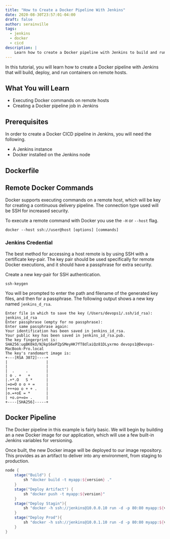 ```yaml
---
title: "How to Create a Docker Pipeline With Jenkins"
date: 2020-08-30T23:57:01-04:00
draft: false
author: serainville
tags:
  - jenkins
  - docker
  - cicd
description: |
    Learn how to create a Docker pipeline with Jenkins to build and run containers on a remote host
---
```


In this tutorial, you will learn how to create a Docker pipeline with Jenkins that will build, deploy, and run containers on remote hosts. 

## What You will Learn
* Executing Docker commands on remote hosts
* Creating a Docker pipeline job in Jenkins

## Prerequisites
In order to create a Docker CICD pipeline in Jenkins, you will need the following.
* A Jenkins instance
* Docker installed on the Jenkins node

## Dockerfile


## Remote Docker Commands
Docker supports executing commands on a remote host, which will be key for creating a continuous delivery pipeline. The connection type used will be SSH for increased security.

To execute a remote command with Docker you use the `-H` or `--host` flag. 

```shell
docker --host ssh://user@host [options] [commands]
```
### Jenkins Credential
The best method for accessing a host remote is by using SSH with a certificate key-pair. The key pair should be used specifically for remote Docker executions, and it should have a passphrase for extra security.

Create a new key-pair for SSH authentication.

```shell
ssh-keygen
```
You will be prompted to enter the path and filename of the generated key files, and then for a passphrase. The following output shows a new key named `jenkins_d_rsa`. 
```shell
Enter file in which to save the key (/Users/devops1/.ssh/id_rsa): jenkins_id_rsa
Enter passphrase (empty for no passphrase): 
Enter same passphrase again: 
Your identification has been saved in jenkins_id_rsa.
Your public key has been saved in jenkins_id_rsa.pub.
The key fingerprint is:
SHA256:ugBK0kO/NJkpS6ePZpSMeyHK7fT8dlaiQz81DLyxrmo devops1@Devops-MacBook-Pro.local
The key's randomart image is:
+---[RSA 3072]----+
|                 |
|                 |
|  .     .        |
| o . +   +       |
|.+*.O   S *      |
|=o=O o o + =     |
|+++oo o + + .    |
|o.=+oE = *       |
| +o.o+=o= .      |
+----[SHA256]-----+
```




## Docker Pipeline
The Docker pipeline in this example is fairly basic. We will begin by building an a new Docker image for our application, which will use a few built-in Jenkins variables for versioning. 

Once built, the new Docker image will be deployed to our image repository. This provides as an artifact to deliver into any environment, from staging to production. 

```groovy
node {
    stage("Build") {
        sh "docker build -t myapp:${version} ."
    }
    stage("Deploy Artifact") {
        sh "docker push -t myapp:${version}"
    }
    stage("Deploy Stagin"){
        sh "docker -h ssh://jenkins@10.0.0.10 run -d -p 80:80 myapp:${version}"
    }
    stage("Deploy Prod"){
        sh "docker -h ssh://jenkins@10.0.1.10 run -d -p 80:80 myapp:${version}"
    }
}
```